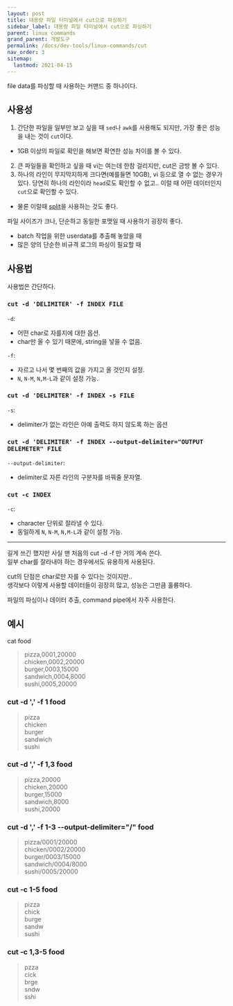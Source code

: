 ```yaml
---
layout: post
title: 대용량 파일 터미널에서 cut으로 파싱하기 
sidebar_label: 대용량 파일 터미널에서 cut으로 파싱하기 
parent: linux commands
grand_parent: 개발도구
permalink: /docs/dev-tools/linux-commands/cut
nav_order: 3
sitemap:
  lastmod: 2021-04-15
---
```


file data를 파싱할 때 사용하는 커맨드 중 하나이다.  

## 사용성

1. 간단한 파일을 일부만 보고 싶을 때 `sed`나 `awk`를 사용해도 되지만, 가장 좋은 성능을 내는 것이 `cut`이다.  
  - 1GB 이상의 파일로 확인을 해보면 확연한 성능 차이를 볼 수 있다.  
2. 큰 파일들을 확인하고 싶을 때 vi는 여는데 한참 걸리지만, cut은 금방 볼 수 있다.
3. 하나의 라인이 무지막지하게 크다면(예를들면 10GB), vi 등으로 열 수 없는 경우가 있다. 당연히 하나의 라인이라 `head`로도 확인할 수 없고.. 이럴 때 어떤 데이터인지 `cut`으로 확인할 수 있다.
  - 물론 이럴때 [split](https://meansoup.github.io/2021/04/07/split/)을 사용하는 것도 좋다.

파일 사이즈가 크나, 단순하고 동일한 포맷일 때 사용하기 굉장히 좋다.
- batch 작업을 위한 userdata를 추출해 놓았을 때
- 많은 양의 단순한 비규격 로그의 파싱이 필요할 때

## 사용법

사용법은 간단하다.

### `cut -d 'DELIMITER' -f INDEX FILE`

`-d`:  
- 어떤 char로 자를지에 대한 옵션.
- char만 올 수 있기 때문에, string을 넣을 수 없음.

`-f`:  
- 자르고 나서 몇 번째의 값을 가지고 올 것인지 설정.
- `N`, `N-M`, `N,M-L`과 같이 설정 가능.

### `cut -d 'DELIMITER' -f INDEX -s FILE`

`-s`:
- delimiter가 없는 라인은 아예 출력도 하지 않도록 하는 옵션

### `cut -d 'DELIMITER' -f INDEX --output-delimiter="OUTPUT DELEMETER" FILE`

`--output-delimiter`:  
- delimiter로 자른 라인의 구분자를 바꿔줄 문자열.

### `cut -c INDEX`

`-c`:
- character 단위로 잘라낼 수 있다.  
- 동일하게 `N`, `N-M`, `N,M-L`과 같이 설정 가능.


---

길게 쓰긴 했지만 사실 맨 처음의 cut -d -f 만 거의 계속 쓴다.  
일부 char를 잘라내야 하는 경우에서도 유용하게 사용된다.

cut의 단점은 char로만 자를 수 있다는 것이지만..  
생각보다 이렇게 사용할 데이터들이 굉장히 많고, 성능은 그만큼 훌륭하다.

파일의 파싱이나 데이터 추출, command pipe에서 자주 사용한다.

## 예시

cat food

> pizza,0001,20000  
> chicken,0002,20000  
> burger,0003,15000  
> sandwich,0004,8000  
> sushi,0005,20000  

### cut -d ',' -f 1 food

> pizza  
> chicken  
> burger  
> sandwich  
> sushi  

### cut -d ',' -f 1,3 food

> pizza,20000  
> chicken,20000  
> burger,15000  
> sandwich,8000  
> sushi,20000  

### cut -d ',' -f 1-3 --output-delimiter="/" food

> pizza/0001/20000  
> chicken/0002/20000  
> burger/0003/15000  
> sandwich/0004/8000  
> sushi/0005/20000  

### cut -c 1-5 food

> pizza  
> chick  
> burge  
> sandw  
> sushi  

### cut -c 1,3-5 food

> pzza  
> cick  
> brge  
> sndw  
> sshi  